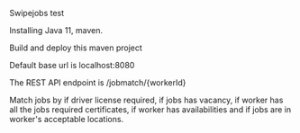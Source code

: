 Swipejobs test

Installing Java 11, maven.

Build and deploy this maven project

Default base url is localhost:8080

The REST API endpoint is /jobmatch/{workerId}

Match jobs by if driver license required, if jobs has vacancy, if worker has all the jobs required certificates, if worker has availabilities and if jobs are in worker's acceptable locations.

